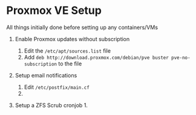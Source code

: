 # Proxmox VE Setup

All things initially done before setting up any containers/VMs

1. Enable Proxmox updates without subscription
    1. Edit the `/etc/apt/sources.list` file
    2. Add `deb http://download.proxmox.com/debian/pve buster pve-no-subscription` to the file

2. Setup email notifications
    1. Edit `/etc/postfix/main.cf`
    2. 
2. Setup a ZFS Scrub cronjob
    1. 